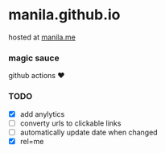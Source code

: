 # manila.github.io

hosted at [manila.me](https://manila.me)

### magic sauce

github actions ❤️

### TODO

- [x] add anylytics
- [ ] converty urls to clickable links
- [ ] automatically update date when changed
- [x] rel=me